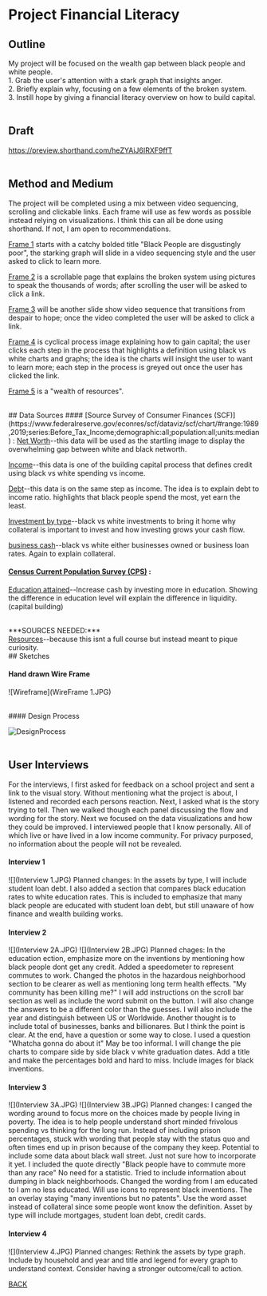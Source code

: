 

# Project Financial Literacy

## Outline
My project will be focused on the wealth gap between black people and white people. <br>
         1.     Grab the user's attention with a stark graph that insights anger.<br>
         2.     Briefly explain why, focusing on a few elements of the broken system.<br>
         3.     Instill hope by giving a financial literacy overview on how to build capital.
<br><br>

## Draft
https://preview.shorthand.com/heZYAiJ6IRXF9ffT
<br><br>

## Method and Medium
The project will be completed using a mix between video sequencing, scrolling and clickable links. Each frame will use as few words as possible instead relying on visualizations. I think this can all be done using shorthand. If not, I am open to recommendations. <br> 

 <ins>Frame 1</ins> starts with a catchy bolded title "Black People are disgustingly poor", the starking graph will slide in a video sequencing style and the user asked to click to learn more. <br> 
         
 <ins>Frame 2</ins> is a scrollable page that explains the broken system using pictures to speak the thousands of words; after scrolling the user will be asked to click a link. <br> 
          
 <ins>Frame 3</ins> will be another slide show video sequence that transitions from despair to hope; once the video completed the user will be asked to click a link. <br>  
  
 <ins>Frame 4</ins> is cyclical process image explaining how to gain capital; the user clicks each step in the process that highlights a definition using black vs white charts and graphs; the idea is the charts will insight the user to want to learn more; each step in the process is greyed out once the user has clicked the link. <br>
                
 <ins>Frame 5</ins> is a "wealth of resources". 

<br>
## Data Sources
#### [Source Survey of Consumer Finances (SCF)](https://www.federalreserve.gov/econres/scf/dataviz/scf/chart/#range:1989,2019;series:Before_Tax_Income;demographic:all;population:all;units:median) : 
   <ins>Net Worth</ins>--this data will be used as the startling image to display the overwhelming gap between white and black networth. 
  
   <ins>Income</ins>--this data is one of the building capital process that defines credit using black vs white spending vs income. 
  
   <ins>Debt</ins>--this data is on the same step as income. The idea is to explain debt to income ratio. highlights that black people spend the most, yet earn the least. 
   
   <ins>Investment by type</ins>--black vs white investments to bring it home why collateral is important to invest and how investing grows your cash flow.
   
   <ins>business cash</ins>--black vs white either businesses owned or business loan rates. Again to explain collateral.
  
#### [Census Current Population Survey (CPS)](https://www.census.gov/data/datasets/time-series/demo/cps/cps-asec.2019.html) : 
  <ins>Education attained</ins>--Increase cash by investing more in education. Showing the difference in education level will explain  the difference in liquidity. (capital building)
  
 
<br>
***SOURCES NEEDED:***<br>
  <ins>Resources</ins>--because this isnt a full course but instead meant to pique curiosity.

<br>
## Sketches

#### Hand drawn Wire Frame

![Wireframe](WireFrame 1.JPG)

<br>
#### Design Process

![DesignProcess](Drafts.JPG)
<br><br>

## User Interviews

For the interviews, I first asked for feedback on a school project and sent a link to the visual story. Without mentioning what the project is about, I listened and recorded each persons reaction. Next, I asked what is the story trying to tell. Then we walked though each panel discussing the flow and wording for the story. Next we focused on the data visualizations and how they could be improved. I interviewed people that I know personally. All of which live or have lived in a low income community. For privacy purposed, no information about the people will not be revealed. 

#### Interview 1

![](Interview 1.JPG)
Planned changes: In the assets by type, I will include student loan debt. I also added a section that compares black education rates to white education rates. This is included to emphasize that many black people are educated with student loan debt, but still unaware of how finance and wealth building works. 

#### Interview 2

![](Interview 2A.JPG)
![](Interview 2B.JPG)
Planned chages: In the education ection, emphasize more on the inventions by mentioning how black people dont get any credit. Added a speedometer to represent commutes to work. Changed the photos in the hazardous neighborhood section to be clearer as well as mentioning long term health effects. "My community has been killing me?" I will add instructions on the scroll bar section as well as include the word submit on the button. I will also change the answers to be a different color than the guesses. I will also include the year and distinguish between US or Worldwide. Another thought is to include total of businesses, banks and billionares. But I think the point is clear. At the end, have a question or some way to close. I used a question "Whatcha gonna do about it" May be too informal. I will change the pie charts to compare side by side black v white graduation dates. Add a title and make the percentages bold and hard to miss. Include images for black inventions. 


#### Interview 3

![](Interview 3A.JPG)
![](Interview 3B.JPG)
Planned changes: I canged the wording around to focus more on the choices made by people living in poverty. The idea is to help people understand short minded frivolous spending vs thinking for the long run. Instead of including prison percentages, stuck with wording that people stay with the status quo and often times end up in prison because of the company they keep. Potential to include some data about black wall street. Just not sure how to incorporate it yet. I included the quote directly "Black people have to commute more than any race" No need for a statistic. Tried to include information about dumping in black neighborhoods. Changed the wording from I am educated to I am no less educated. Will use icons to represent black inventions. The an overlay staying "many inventions but no patents". Use the word asset instead of collateral since some people wont know the definition. Asset by type will include mortgages, student loan debt, credit cards. 

#### Interview 4

![](Interview 4.JPG)
Planned changes: Rethink the assets by type graph. Include by household and year and title and legend for every graph to understand context. Consider having a stronger outcome/call to action. 



[BACK](/README.md)




